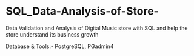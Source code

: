 # SQL_Data-Analysis-of-Store-
Data Validation and Analysis of Digital Music store with SQL and help the store understand its business growth

Database & Tools:- PostgreSQL, PGadmin4 
